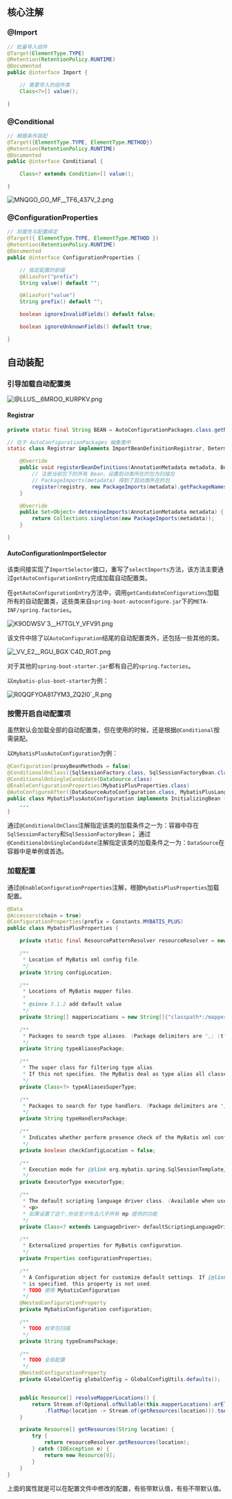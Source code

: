 ## 核心注解
### @Import
```java
// 批量导入组件
@Target(ElementType.TYPE)
@Retention(RetentionPolicy.RUNTIME)
@Documented
public @interface Import {

    // 需要导入的组件类
	Class<?>[] value();

}
```

### @Conditional
```java
// 根据条件装配
@Target({ElementType.TYPE, ElementType.METHOD})
@Retention(RetentionPolicy.RUNTIME)
@Documented
public @interface Conditional {

	Class<? extends Condition>[] value();

}
```

![MNQGO_GO_MF__TF6_437V_2.png](https://s2.loli.net/2022/08/19/pElnZUzwh7JNYMs.png)

### @ConfigurationProperties
```java
// 将属性与配置绑定
@Target({ ElementType.TYPE, ElementType.METHOD })
@Retention(RetentionPolicy.RUNTIME)
@Documented
public @interface ConfigurationProperties {

	// 指定配置的前缀
	@AliasFor("prefix")
	String value() default "";

	@AliasFor("value")
	String prefix() default "";

	boolean ignoreInvalidFields() default false;

	boolean ignoreUnknownFields() default true;

}
```

## 自动装配
### 引导加载自动配置类

![@_LLUS__6_`MROO_KUR`PKV.png](https://s2.loli.net/2022/08/19/CQ5tlWkOdMTz47f.png)

#### Registrar
```java
private static final String BEAN = AutoConfigurationPackages.class.getName();

// 位于 AutoConfigurationPackages 抽象类中
static class Registrar implements ImportBeanDefinitionRegistrar, DeterminableImports {

	@Override
	public void registerBeanDefinitions(AnnotationMetadata metadata, BeanDefinitionRegistry registry) {
		// 注册当前包下的所有 Bean，设置启动类所在的包为扫描包
		// PackageImports(metadata) 得到了启动类所在的包
		register(registry, new PackageImports(metadata).getPackageNames().toArray(new String[0]));
	}

	@Override
	public Set<Object> determineImports(AnnotationMetadata metadata) {
		return Collections.singleton(new PackageImports(metadata));
	}

}
```

#### AutoConfigurationImportSelector
该类间接实现了`ImportSelector`接口，重写了`selectImports`方法，该方法主要通过`getAutoConfigurationEntry`完成加载自动配置类。

在`getAutoConfigurationEntry`方法中，调用`getCandidateConfigurations`加载所有的自动配置类，这些类来自`spring-boot-autoconfigure.jar`下的`META-INF/spring.factories`。

![K9ODWSV`3__H7TGLY_VFV91.png](https://s2.loli.net/2022/08/19/PtMfqhgnH9sd6yi.png)

该文件中除了以`AutoConfiguration`结尾的自动配置类外，还包括一些其他的类。

![_VV_E2__RGU_BGX`C4D_ROT.png](https://s2.loli.net/2022/08/19/IFBuzdRTCWopOnt.png)

对于其他的`spring-boot-starter.jar`都有自己的`spring.factories`。

以`mybatis-plus-boot-starter`为例：

![R0QQFYOA817YM3_ZQ2I0`_R.png](https://s2.loli.net/2022/08/19/heVqlAZFNBCDT7m.png)

### 按需开启自动配置项
虽然默认会加载全部的自动配置类，但在使用的时候，还是根据`@Conditional`按需装配。

以`MybatisPlusAutoConfiguration`为例：

```java
@Configuration(proxyBeanMethods = false)
@ConditionalOnClass({SqlSessionFactory.class, SqlSessionFactoryBean.class})
@ConditionalOnSingleCandidate(DataSource.class)
@EnableConfigurationProperties(MybatisPlusProperties.class)
@AutoConfigureAfter({DataSourceAutoConfiguration.class, MybatisPlusLanguageDriverAutoConfiguration.class})
public class MybatisPlusAutoConfiguration implements InitializingBean {
	...
}
```

通过`@ConditionalOnClass`注解指定该类的加载条件之一为：容器中存在`SqlSessionFactory`和`SqlSessionFactoryBean`；
通过`@ConditionalOnSingleCandidate`注解指定该类的加载条件之一为：`DataSource`在容器中是单例或首选。

### 加载配置
通过`@EnableConfigurationProperties`注解，根据`MybatisPlusProperties`加载配置。

```java
@Data
@Accessors(chain = true)
@ConfigurationProperties(prefix = Constants.MYBATIS_PLUS)
public class MybatisPlusProperties {

    private static final ResourcePatternResolver resourceResolver = new PathMatchingResourcePatternResolver();

    /**
     * Location of MyBatis xml config file.
     */
    private String configLocation;

    /**
     * Locations of MyBatis mapper files.
     *
     * @since 3.1.2 add default value
     */
    private String[] mapperLocations = new String[]{"classpath*:/mapper/**/*.xml"};

    /**
     * Packages to search type aliases. (Package delimiters are ",; \t\n")
     */
    private String typeAliasesPackage;

    /**
     * The super class for filtering type alias.
     * If this not specifies, the MyBatis deal as type alias all classes that searched from typeAliasesPackage.
     */
    private Class<?> typeAliasesSuperType;

    /**
     * Packages to search for type handlers. (Package delimiters are ",; \t\n")
     */
    private String typeHandlersPackage;

    /**
     * Indicates whether perform presence check of the MyBatis xml config file.
     */
    private boolean checkConfigLocation = false;

    /**
     * Execution mode for {@link org.mybatis.spring.SqlSessionTemplate}.
     */
    private ExecutorType executorType;

    /**
     * The default scripting language driver class. (Available when use together with mybatis-spring 2.0.2+)
     * <p>
     * 如果设置了这个,你会至少失去几乎所有 mp 提供的功能
     */
    private Class<? extends LanguageDriver> defaultScriptingLanguageDriver;

    /**
     * Externalized properties for MyBatis configuration.
     */
    private Properties configurationProperties;

    /**
     * A Configuration object for customize default settings. If {@link #configLocation}
     * is specified, this property is not used.
     * TODO 使用 MybatisConfiguration
     */
    @NestedConfigurationProperty
    private MybatisConfiguration configuration;

    /**
     * TODO 枚举包扫描
     */
    private String typeEnumsPackage;

    /**
     * TODO 全局配置
     */
    @NestedConfigurationProperty
    private GlobalConfig globalConfig = GlobalConfigUtils.defaults();


    public Resource[] resolveMapperLocations() {
        return Stream.of(Optional.ofNullable(this.mapperLocations).orElse(new String[0]))
            .flatMap(location -> Stream.of(getResources(location))).toArray(Resource[]::new);
    }

    private Resource[] getResources(String location) {
        try {
            return resourceResolver.getResources(location);
        } catch (IOException e) {
            return new Resource[0];
        }
    }
}
```

上面的属性就是可以在配置文件中修改的配置，有些带默认值，有些不带默认值。